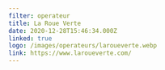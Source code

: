 ```yaml
---
filter: operateur
title: La Roue Verte
date: 2020-12-28T15:46:34.000Z
linked: true
logo: /images/operateurs/laroueverte.webp
link: https://www.laroueverte.com/
---
```

